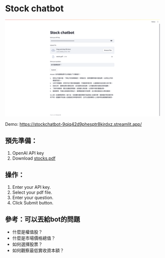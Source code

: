 # Stock chatbot
![image](images/example.png)

Demo: https://stockchatbot-9qiq42d9phesptr8kjrdxz.streamlit.app/

## 預先準備：
1. OpenAI API key
2. Download [stocks.pdf](https://www.btcc.com/zh-TW/academy/doc/tw-getting-started-with-stocks.pdf)
 
## 操作：
1. Enter your API key.
2. Select your pdf file.
3. Enter your question.
4. Click Submit button.

## 參考：可以丟給bot的問題
- 什麼是權值股？
- 什麼是市場價格總值？
- 如何選擇股票？
- 如何觀察最低實收資本額？